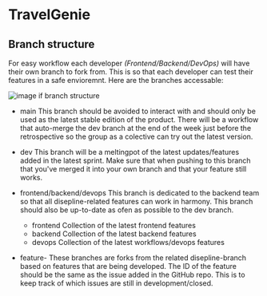 # TravelGenie

## Branch structure
For easy workflow each developer *(Frontend/Backend/DevOps)* will have their own branch to fork from. This is so that each developer can test their features in a safe envioremnt. Here are the branches accessable:

![image if branch structure](media/branch-structure.png)

- main
   This branch should be avoided to interact with and should only be used as the latest stable edition of the product. There will be a workflow that auto-merge the dev branch at the end of the week just before the retrospective so the group as a colective can try out the latest version.

- dev
   This branch will be a meltingpot of the latest updates/features added in the latest sprint. Make sure that when pushing to this branch that you've merged it into your own branch and that your feature still works.

- frontend/backend/devops
   This branch is dedicated to the backend team so that all disepline-related features can work in harmony. This branch should also be up-to-date as ofen as possible to the dev branch.
   - frontend
      Collection of the latest frontend features
   - backend
      Collection of the latest backend features
   - devops
      Collection of the latest workflows/devops features

- feature-<id>
   These branches are forks from the related disepline-branch based on features that are being developed. The ID of the feature should be the same as the issue added in the GitHub repo. This is to keep track of which issues are still in development/closed.
